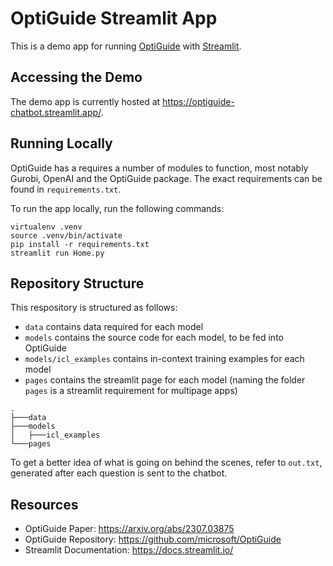 # OptiGuide Streamlit App
This is a demo app for running [OptiGuide](https://github.com/microsoft/OptiGuide) with [Streamlit](https://docs.streamlit.io/). 

## Accessing the Demo
The demo app is currently hosted at https://optiguide-chatbot.streamlit.app/.

## Running Locally
OptiGuide has a requires a number of modules to function, most notably Gurobi, OpenAI and the OptiGuide package. The exact requirements can be found in `requirements.txt`.

To run the app locally, run the following commands:
```
virtualenv .venv
source .venv/bin/activate
pip install -r requirements.txt
streamlit run Home.py
```

## Repository Structure
This respository is structured as follows:
- `data` contains data required for each model
- `models` contains the source code for each model, to be fed into OptiGuide
- `models/icl_examples` contains in-context training examples for each model
- `pages` contains the streamlit page for each model (naming the folder `pages` is a streamlit requirement for multipage apps)

```
.
├───data
├───models
│   ├───icl_examples
└───pages
```

To get a better idea of what is going on behind the scenes, refer to `out.txt`, generated after each question is sent to the chatbot.

## Resources
- OptiGuide Paper: https://arxiv.org/abs/2307.03875
- OptiGuide Repository: https://github.com/microsoft/OptiGuide
- Streamlit Documentation: https://docs.streamlit.io/
